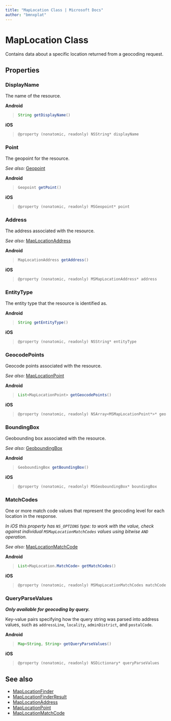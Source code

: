```yaml
---
title: "MapLocation Class | Microsoft Docs"
author: "bmnxplat"
---
```


# MapLocation Class

Contains data about a specific location returned from a geocoding request.

## Properties

### DisplayName

The name of the resource.

**Android**

>```java
>String getDisplayName()
>```

**iOS**

>```objectivec
>@property (nonatomic, readonly) NSString* displayName
>```

### Point

The geopoint for the resource.

_See also:_ [Geopoint](../map-control-api/Geopoint-class.md)

**Android**

>```java
>Geopoint getPoint()
>```

**iOS**

>```objectivec
>@property (nonatomic, readonly) MSGeopoint* point
>```

### Address

The address associated with the resource.

_See also:_ [MapLocationAddress](MapLocationAddress-class.md)

**Android**

>```java
>MapLocationAddress getAddress()
>```

**iOS**

>```objectivec
>@property (nonatomic, readonly) MSMapLocationAddress* address
>```

### EntityType

The entity type that the resource is identified as.

**Android**

>```java
>String getEntityType()
>```

**iOS**

>```objectivec
>@property (nonatomic, readonly) NSString* entityType
>```

### GeocodePoints

Geocode points associated with the resource.

_See also:_ [MapLocationPoint](MapLocationPoint-class.md)

**Android**

>```java
>List<MapLocationPoint> getGeocodePoints()
>```

**iOS**

>```objectivec
>@property (nonatomic, readonly) NSArray<MSMapLocationPoint*>* geocodePoints
>```

### BoundingBox

Geobounding box associated with the resource.

_See also:_ [GeoboundingBox](../map-control-api/GeoboundingBox-class.md)

**Android**

>```java
>GeoboundingBox getBoundingBox()
>```

**iOS**

>```objectivec
>@property (nonatomic, readonly) MSGeoboundingBox* boundingBox
>```

### MatchCodes

One or more match code values that represent the geocoding level for each location in the response.

*In iOS this property has `NS_OPTIONS` type: to work with the value, check against individual `MSMapLocationMatchCodes` values using bitwise `AND` operation.*

_See also:_ [MapLocationMatchCode](MapLocationMatchCode-enumeration.md)

**Android**

>```java
>List<MapLocation.MatchCode> getMatchCodes()
>```

**iOS**

>```objectivec
>@property (nonatomic, readonly) MSMapLocationMatchCodes matchCodes
>```

### QueryParseValues

***Only available for geocoding by query.***

Key-value pairs specifying how the query string was parsed into address values, such as `addressLine`, `locality`, `adminDistrict`, and `postalCode`.

**Android**

>```java
>Map<String, String> getQueryParseValues()
>```

**iOS**

>```objectivec
>@property (nonatomic, readonly) NSDictionary* queryParseValues
>```

## See also

* [MapLocationFinder](MapLocationFinder-class.md)
* [MapLocationFinderResult](MapLocationFinderResult-class.md)
* [MapLocationAddress](MapLocationAddress-class.md)
* [MapLocationPoint](MapLocationPoint-class.md)
* [MapLocationMatchCode](MapLocationMatchCode-enumeration.md)
